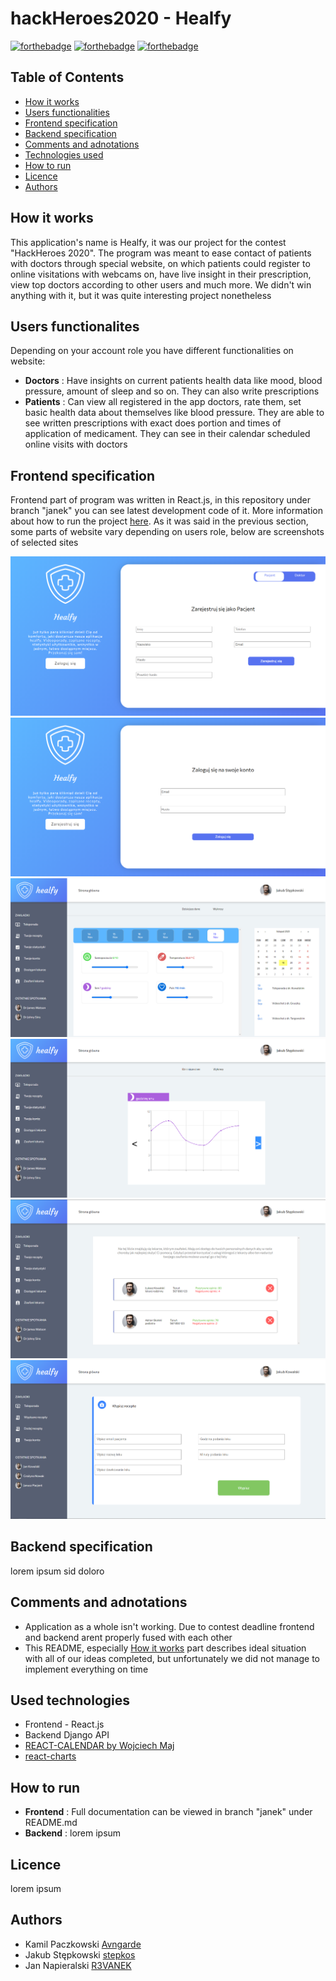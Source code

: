 # hackHeroes2020 - Healfy

[![forthebadge](https://forthebadge.com/images/badges/built-by-developers.svg)](https://forthebadge.com)
[![forthebadge](https://forthebadge.com/images/badges/made-with-javascript.svg)](https://forthebadge.com)
[![forthebadge](https://forthebadge.com/images/badges/made-with-python.svg)](https://forthebadge.com)


## Table of Contents
* [How it works](#How-it-works)
* [Users functionalities](#User-functionalites)
* [Frontend specification](#Frontend-specification)
* [Backend specification](#Backend-specification)
* [Comments and adnotations](#Comments-and-adnotations)
* [Technologies used](#Used-technologies)
* [How to run](#How-to-run)
* [Licence](#Licence)
* [Authors](#Authors)






## How it works

This application's name is Healfy, it was our project for the contest "HackHeroes 2020". The program was meant to ease contact of patients with doctors through special website, on which patients could register to online visitations with webcams on, have live insight in their prescription, view top doctors according to other users and much more. We didn't win anything with it, but it was quite interesting project nonetheless


## Users functionalites

Depending on your account role you have different functionalities on website:

* **Doctors** : Have insights on current patients health data like mood, blood pressure, amount of sleep and so on. They can also write prescriptions
* **Patients** : Can view all registered in the app doctors, rate them, set basic health data about themselves like blood pressure. They are able to see written prescriptions with exact does portion and times of application of medicament. They can see in their calendar scheduled online visits with doctors 


## Frontend specification

Frontend part of program was written in React.js, in this repository under branch "janek" you can see latest development code of it. More information about how to run the project [here](#How-to-run). As it was said in the previous section, some parts of website vary depending on users role, below are screenshots of selected sites

![register](https://github.com/R3VANEK/hackHeroes2020/blob/main/README_images/register.png)
![login](https://github.com/R3VANEK/hackHeroes2020/blob/main/README_images/login.png)
![stats](https://github.com/R3VANEK/hackHeroes2020/blob/main/README_images/stats.png)
![chart](https://github.com/R3VANEK/hackHeroes2020/blob/main/README_images/chart.png)
![opinions](https://github.com/R3VANEK/hackHeroes2020/blob/main/README_images/opinions.png)
![receipt](https://github.com/R3VANEK/hackHeroes2020/blob/main/README_images/receipt.png)

## Backend specification

lorem ipsum sid doloro

## Comments and adnotations

* Application as a whole isn't working. Due to contest deadline frontend and backend arent properly fused with each other
* This README, especially [How it works](#How-it-works) part describes ideal situation with all of our ideas completed, but unfortunately we did not manage to implement everything on time

## Used technologies
* Frontend - React.js
* Backend Django API
* [REACT-CALENDAR by Wojciech Maj](https://projects.wojtekmaj.pl/react-calendar/)
* [react-charts](https://www.npmjs.com/package/react-charts)

## How to run
* **Frontend** : Full documentation can be viewed in branch "janek" under README.md
*  **Backend** : lorem ipsum



## Licence
lorem ipsum

## Authors

- Kamil Paczkowski  [Avngarde](https://github.com/Avngarde)
- Jakub Stępkowski [stepkos](https://github.com/stepkos)
- Jan Napieralski  [R3VANEK](https://github.com/R3VANEK)

